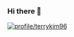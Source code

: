 ### Hi there 👋

<!--
**terrykim96/terrykim96** is a ✨ _special_ ✨ repository because its `README.md` (this file) appears on your GitHub profile.

Here are some ideas to get you started:

- 🔭 I’m currently working on ...
- 🌱 I’m currently learning ...
- 👯 I’m looking to collaborate on ...
- 🤔 I’m looking for help with ...
- 💬 Ask me about ...
- 📫 How to reach me: ...
- 😄 Pronouns: ...
- ⚡ Fun fact: ...
-->

[![profile/terrykim96](http://mazassumnida.wtf/api/v2/generate_badge?boj={terrykim96})](https://solved.ac/{terrykim96})
